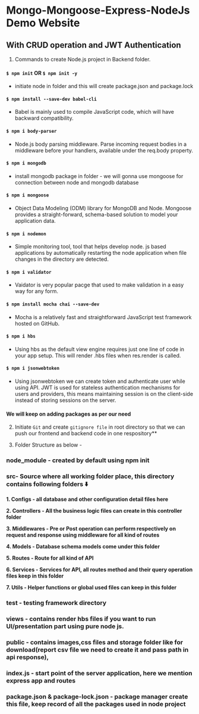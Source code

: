 # Mongo-Mongoose-Express-NodeJs Demo Website

## With CRUD operation and JWT Authentication

1. Commands to create Node.js project in Backend folder.
#### `$ npm init` OR `$ npm init -y`
- initiate node in folder and this will create package.json and  package.lock
#### `$ npm install --save-dev babel-cli` 
- Babel is mainly used to compile JavaScript code, which will have backward compatibility.
#### `$ npm i body-parser` 
- Node.js body parsing middleware. Parse incoming request bodies in a middleware before your handlers, available under the req.body property.
#### `$ npm i mongodb` 
- install mongodb package in folder - we will gonna use mongoose for connection between node and mongodb database  
#### `$ npm i mongoose` 
- Object Data Modeling (ODM) library for MongoDB and Node. Mongoose provides a straight-forward, schema-based solution to model your application data.
#### `$ npm i nodemon` 
- Simple monitoring tool, tool that helps develop node. js based applications by automatically restarting the node application when file changes in the directory are detected. 
#### `$ npm i validator`  
- Vaidator is very popular pacge that used to make validation in a easy way for any form. 
#### `$ npm install mocha chai --save-dev`
- Mocha is a relatively fast and straightforward JavaScript test framework hosted on GitHub.
#### `$ npm i hbs`
- Using hbs as the default view engine requires just one line of code in your app setup. This will render .hbs files when res.render is called.
#### `$ npm i jsonwebtoken`
- Using jsonwebtoken we can create token and authenticate user while using API. JWT is used for stateless authentication mechanisms for users and providers, this means maintaining session is on the client-side instead of storing sessions on the server.
#### We will keep on adding packages as per our need

2. Initiate `Git` and create `gitignore file` in root directory so that we can push our frontend and backend code in one respository**

3. Folder Structure as below -
### node_module - created by default using npm init

### src- Source where all working folder place, this directory contains following folders ⬇️

**1. Configs - all database and other configuration detail files here**

**2. Controllers - All the business logic files can create in this controller folder**

**3. Middlewares - Pre or Post operation can perform respectively on request and response using middleware for all kind of routes**

**4. Models - Database schema models come under this folder**

**5. Routes - Route for all kind of  API**

**6. Services - Services for API, all routes method and their query operation files keep in this folder**

**7. Utils - Helper functions or global used files can keep in this folder**

### test - testing framework directory

### views - contains render hbs files if you want to run UI/presentation part using pure node js.

### public - contains images,css files and storage folder like for download(report csv file we need to create it and pass path in api response), 

### index.js - start point of the server application, here we mention express app and routes

### package.json & package-lock.json - package manager create this file, keep record of all the packages used in node project

